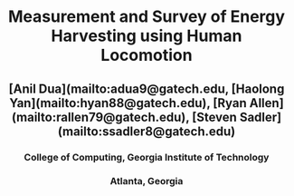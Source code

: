 <h1 align="center"> Measurement and Survey of Energy Harvesting using Human Locomotion </h1>
<h2 align="center"> [Anil Dua](mailto:adua9@gatech.edu, [Haolong Yan](mailto:hyan88@gatech.edu), 
[Ryan Allen](mailto:rallen79@gatech.edu), [Steven Sadler](mailto:ssadler8@gatech.edu) </h2>
<h3 align="center"> College of Computing, Georgia Institute of Technology </h3>
<h3 align="center"> Atlanta, Georgia </h3>